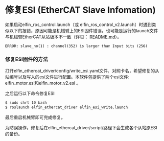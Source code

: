 修复ESI (EtherCAT Slave Infomation)
====

如果启动elfin_ros_control.launch（或 elfin_ros_control_v2.launch）时遇到类似以下的报错，原因可能是机械臂上的ESI固件错误，也可能是运行的launch文件与机械臂EtherCAT从站版本不一致（详见： [README.md](../README.md)）。
```
ERROR: slave_no(1) : channel(352) is larger than Input bits (256)
```

### 修复ESI固件的方法

打开elfin_ethercat_driver/config/write_esi.yaml文件，对网卡名，希望修复的从站编号以及写入的esi文件进行配置。本软件包提供了两个esi文件: elfin_motor.esi和elfin_motor_v2.esi 。

之后运行以下命令修复ESI
```sh
$ sudo chrt 10 bash
$ roslaunch elfin_ethercat_driver elfin_esi_write.launch
```

最后重启机械臂即可完成修复。

为防误操作，修复后在elfin_ethercat_driver/script/路径下会生成各个从站原ESI的备份。
